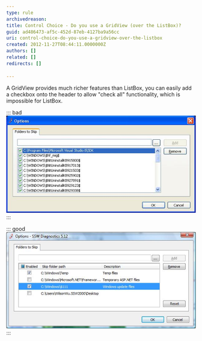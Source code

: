 ```yaml
---
type: rule
archivedreason: 
title: Control Choice - Do you use a GridView (over the ListBox)?
guid: ad486473-af5c-452d-87eb-4127ba9a56cc
uri: control-choice-do-you-use-a-gridview-over-the-listbox
created: 2012-11-27T08:44:11.0000000Z
authors: []
related: []
redirects: []

---
```


A GridView provides much richer features than ListBox, you can easily add a checkbox onto the header to allow "check all" functionality, which is impossible for ListBox.

<!--endintro-->


::: bad  
![Figure: Bad Example - Use the ListBox.](../../assets/BadUseListBox.jpg)  
:::


::: good  
![Figure: Good Example - Use GridView and add the enabled checkbox on the header](../../assets/GoodUseGridView.jpg)  
:::

